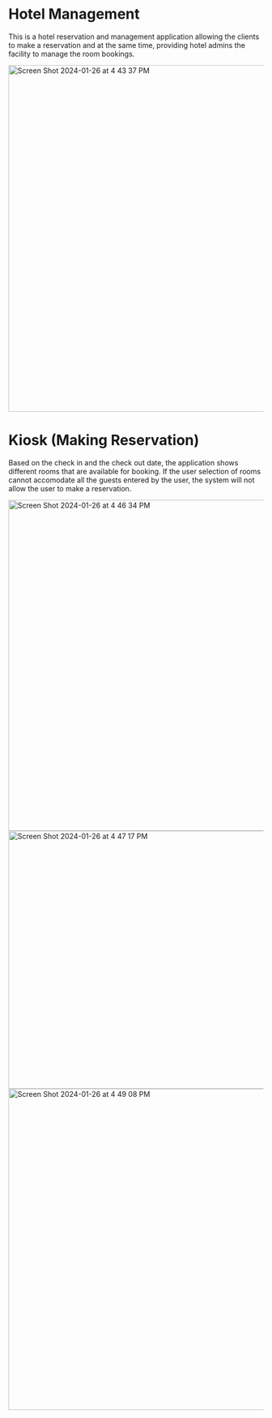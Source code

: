 # Hotel Management
This is a hotel reservation and management application allowing the clients to make a reservation and at the same time, providing hotel admins the facility to manage the room bookings.

<img width="684" alt="Screen Shot 2024-01-26 at 4 43 37 PM" src="https://github.com/Ankit16727/HotelManagement/assets/120432770/8d47c4a3-955e-457f-bfc9-0d0babe742dd">

# Kiosk (Making Reservation)
Based on the check in and the check out date, the application shows different rooms that are available for booking. If the user selection of rooms cannot accomodate all the guests entered by the user, the system will not allow the user to make a reservation.



<img width="653" alt="Screen Shot 2024-01-26 at 4 46 34 PM" src="https://github.com/Ankit16727/HotelManagement/assets/120432770/194e251c-f95d-482a-8790-05fc9d6a520b">


<img width="509" alt="Screen Shot 2024-01-26 at 4 47 17 PM" src="https://github.com/Ankit16727/HotelManagement/assets/120432770/7dd292db-0a5c-4b76-aad9-eeaa3ad499d1">

<img width="634" alt="Screen Shot 2024-01-26 at 4 49 08 PM" src="https://github.com/Ankit16727/HotelManagement/assets/120432770/b0e2a50b-376a-44e4-8b37-38972bd64559">


